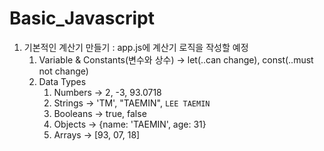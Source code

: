 # Basic_Javascript
1. 기본적인 계산기 만들기 : app.js에 계산기 로직을 작성할 예정
   1. Variable & Constants(변수와 상수) &rarr; let(..can change), const(..must not change)
   2. Data Types
      1. Numbers &rarr; 2, -3, 93.0718
      2. Strings &rarr; 'TM', "TAEMIN", `LEE TAEMIN`
      3. Booleans &rarr; true, false
      4. Objects &rarr; {name: 'TAEMIN', age: 31}
      5. Arrays &rarr; [93, 07, 18]
